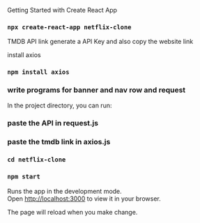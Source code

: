 Getting Started with Create React App
### `npx create-react-app netflix-clone`

 TMDB API link
generate a API Key and also copy the website link

 install axios 
### `npm install axios`

### write programs for banner and nav row and request

In the project directory, you can run:
### paste the API in request.js
### paste the tmdb link in axios.js
###  `cd netflix-clone`
### `npm start`

Runs the app in the development mode.\
Open [http://localhost:3000](http://localhost:3000) to view it in your browser.

The page will reload when you make change.

